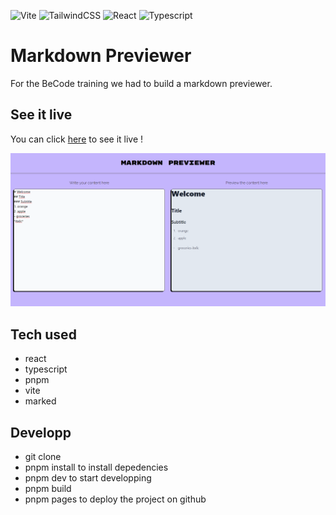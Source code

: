 ![Vite](https://img.shields.io/badge/vite-%23646CFF.svg?style=for-the-badge&logo=vite&logoColor=white)
![TailwindCSS](https://img.shields.io/badge/tailwindcss-%2338B2AC.svg?style=for-the-badge&logo=tailwind-css&logoColor=white)
![React](https://img.shields.io/badge/react-%2320232a.svg?style=for-the-badge&logo=react&logoColor=%2361DAFB)
![Typescript](https://img.shields.io/badge/typescript-blue.svg?style=for-the-badge&logo=typescript&logoColor=white)

# Markdown Previewer

For the BeCode training we had to build a markdown previewer.

## See it live

You can click [here](https://louisevst.github.io/markdown-previewer/) to see it live !

![screenshot](https://github.com/louisevst/markdown-previewer/blob/main/public/screenshot.png?raw=true)

## Tech used

- react
- typescript
- pnpm
- vite
- marked

## Developp

- git clone
- pnpm install to install depedencies
- pnpm dev to start developping
- pnpm build
- pnpm pages to deploy the project on github
